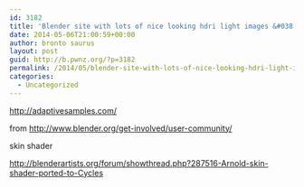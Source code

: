```yaml
---
id: 3182
title: 'Blender site with lots of nice looking hdri light images &#038; skin shader'
date: 2014-05-06T21:00:59+00:00
author: bronto saurus
layout: post
guid: http://b.pwnz.org/?p=3182
permalink: /2014/05/blender-site-with-lots-of-nice-looking-hdri-light-images/
categories:
  - Uncategorized
---
```

<http://adaptivesamples.com/>
  
from <http://www.blender.org/get-involved/user-community/>

skin shader
  
<http://blenderartists.org/forum/showthread.php?287516-Arnold-skin-shader-ported-to-Cycles>